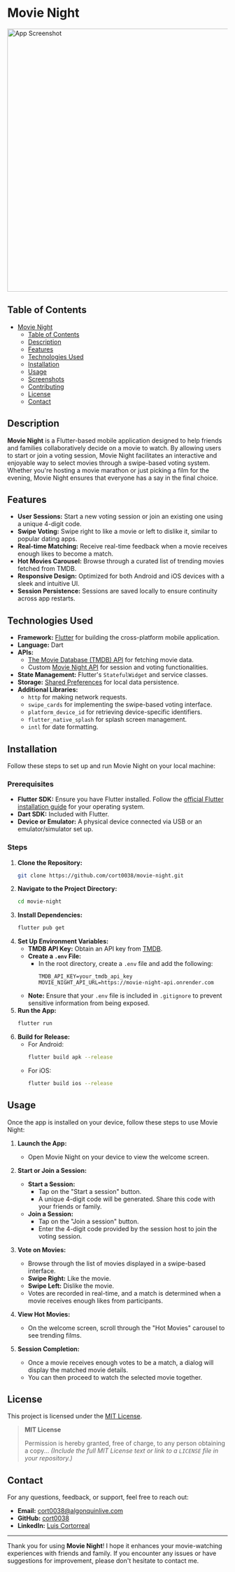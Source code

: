 # Movie Night

<img src="screenshots/home-page.png" alt="App Screenshot" width="600">

## Table of Contents

- [Movie Night](#movie-night)
  - [Table of Contents](#table-of-contents)
  - [Description](#description)
  - [Features](#features)
  - [Technologies Used](#technologies-used)
  - [Installation](#installation)
  - [Usage](#usage)
  - [Screenshots](#screenshots)
  - [Contributing](#contributing)
  - [License](#license)
  - [Contact](#contact)

## Description

**Movie Night** is a Flutter-based mobile application designed to help friends and families collaboratively decide on a movie to watch. By allowing users to start or join a voting session, Movie Night facilitates an interactive and enjoyable way to select movies through a swipe-based voting system. Whether you're hosting a movie marathon or just picking a film for the evening, Movie Night ensures that everyone has a say in the final choice.

## Features

- **User Sessions:** Start a new voting session or join an existing one using a unique 4-digit code.
- **Swipe Voting:** Swipe right to like a movie or left to dislike it, similar to popular dating apps.
- **Real-time Matching:** Receive real-time feedback when a movie receives enough likes to become a match.
- **Hot Movies Carousel:** Browse through a curated list of trending movies fetched from TMDB.
- **Responsive Design:** Optimized for both Android and iOS devices with a sleek and intuitive UI.
- **Session Persistence:** Sessions are saved locally to ensure continuity across app restarts.

## Technologies Used

- **Framework:** [Flutter](https://flutter.dev/) for building the cross-platform mobile application.
- **Language:** Dart
- **APIs:**
  - [The Movie Database (TMDB) API](https://www.themoviedb.org/documentation/api) for fetching movie data.
  - Custom [Movie Night API](https://movie-night-api.onrender.com) for session and voting functionalities.
- **State Management:** Flutter's `StatefulWidget` and service classes.
- **Storage:** [Shared Preferences](https://pub.dev/packages/shared_preferences) for local data persistence.
- **Additional Libraries:**
  - `http` for making network requests.
  - `swipe_cards` for implementing the swipe-based voting interface.
  - `platform_device_id` for retrieving device-specific identifiers.
  - `flutter_native_splash` for splash screen management.
  - `intl` for date formatting.

## Installation

Follow these steps to set up and run Movie Night on your local machine:

### Prerequisites

- **Flutter SDK:** Ensure you have Flutter installed. Follow the [official Flutter installation guide](https://flutter.dev/docs/get-started/install) for your operating system.
- **Dart SDK:** Included with Flutter.
- **Device or Emulator:** A physical device connected via USB or an emulator/simulator set up.

### Steps

1. **Clone the Repository:**
    ```bash
    git clone https://github.com/cort0038/movie-night.git
    ```
2. **Navigate to the Project Directory:**
    ```bash
    cd movie-night
    ```
3. **Install Dependencies:**
    ```bash
    flutter pub get
    ```
4. **Set Up Environment Variables:**
    - **TMDB API Key:** Obtain an API key from [TMDB](https://www.themoviedb.org/documentation/api).
    - **Create a `.env` File:**
        - In the root directory, create a `.env` file and add the following:
            ```
            TMDB_API_KEY=your_tmdb_api_key
            MOVIE_NIGHT_API_URL=https://movie-night-api.onrender.com
            ```
    - **Note:** Ensure that your `.env` file is included in `.gitignore` to prevent sensitive information from being exposed.
5. **Run the App:**
    ```bash
    flutter run
    ```
6. **Build for Release:**
    - For Android:
        ```bash
        flutter build apk --release
        ```
    - For iOS:
        ```bash
        flutter build ios --release
        ```

## Usage

Once the app is installed on your device, follow these steps to use Movie Night:

1. **Launch the App:**
    - Open Movie Night on your device to view the welcome screen.

2. **Start or Join a Session:**
    - **Start a Session:**
        - Tap on the "Start a session" button.
        - A unique 4-digit code will be generated. Share this code with your friends or family.
    - **Join a Session:**
        - Tap on the "Join a session" button.
        - Enter the 4-digit code provided by the session host to join the voting session.

3. **Vote on Movies:**
    - Browse through the list of movies displayed in a swipe-based interface.
    - **Swipe Right:** Like the movie.
    - **Swipe Left:** Dislike the movie.
    - Votes are recorded in real-time, and a match is determined when a movie receives enough likes from participants.

4. **View Hot Movies:**
    - On the welcome screen, scroll through the "Hot Movies" carousel to see trending films.

5. **Session Completion:**
    - Once a movie receives enough votes to be a match, a dialog will display the matched movie details.
    - You can then proceed to watch the selected movie together.

<!-- ## Screenshots

Including screenshots helps users visualize the application and understand its interface and functionality.

![Welcome Screen](screenshots/welcome-screen.png)
*Description: The welcome screen where users can start or join a voting session.*

![Start Session](screenshots/start-session.png)
*Description: Modal dialog for starting a new session and sharing the unique code.*

![Join Session](screenshots/join-session.png)
*Description: Modal dialog for joining an existing session using a 4-digit code.*

![Movie Selection](screenshots/movie-selection.png)
*Description: Swipe-based interface for voting on movies.*

![Match Dialog](screenshots/match-dialog.png)
*Description: Dialog displayed when a movie receives enough votes to become a match.* -->

<!-- ## Contributing

Contributions are welcome! Follow these steps to contribute to Movie Night:

1. **Fork the Repository:**
    - Click the "Fork" button on the repository page to create your own fork.

2. **Clone Your Fork:**
    ```bash
    git clone https://github.com/yourusername/movie-night.git
    ```

3. **Create a New Branch:**
    ```bash
    git checkout -b feature/YourFeatureName
    ```

4. **Make Changes:**
    - Implement your feature or fix bugs in the codebase.

5. **Commit Changes:**
    ```bash
    git commit -m "Add Your Feature or Fix"
    ```

6. **Push to Branch:**
    ```bash
    git push origin feature/YourFeatureName
    ```

7. **Open a Pull Request:**
    - Navigate to your forked repository on GitHub and click the "Compare & pull request" button.
    - Provide a clear description of your changes and submit the pull request.

### Guidelines

- **Code Style:** Follow Dart and Flutter best practices for code style and formatting.
- **Testing:** Ensure that your changes do not break existing functionality. Write tests if applicable.
- **Documentation:** Update the README or add relevant documentation for new features. -->

## License

This project is licensed under the [MIT License](LICENSE). 

> **MIT License**
>
> Permission is hereby granted, free of charge, to any person obtaining a copy...
> *(Include the full MIT License text or link to a `LICENSE` file in your repository.)*

## Contact

For any questions, feedback, or support, feel free to reach out:

- **Email:** [cort0038@algonquinlive.com](mailto:cort0038@algonquinlive.com)
- **GitHub:** [cort0038](https://github.com/cort0038)
- **LinkedIn:** [Luis Cortorreal](https://www.linkedin.com/in/luiscortorreal)

---

Thank you for using **Movie Night**! I hope it enhances your movie-watching experiences with friends and family. If you encounter any issues or have suggestions for improvement, please don't hesitate to contact me.

